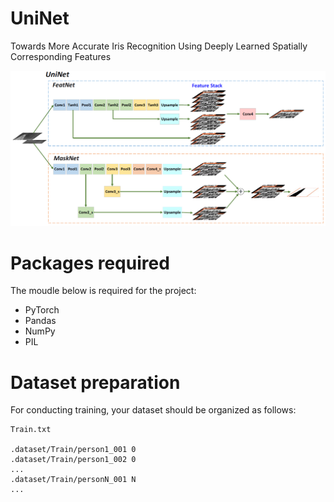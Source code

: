 # UniNet
Towards More Accurate Iris Recognition Using Deeply Learned Spatially Corresponding Features

<div align='center'>
    <img src= 'https://github.com/Mingqi-Yuan/UniNet/blob/master/reference/1.png' width=800px>
</div>


# Packages required
The moudle below is required for the project:
* PyTorch
* Pandas
* NumPy
* PIL

# Dataset preparation
For conducting training, your dataset should be organized as follows:

```
Train.txt

.dataset/Train/person1_001 0 
.dataset/Train/person1_002 0
...
.dataset/Train/personN_001 N
...
```
